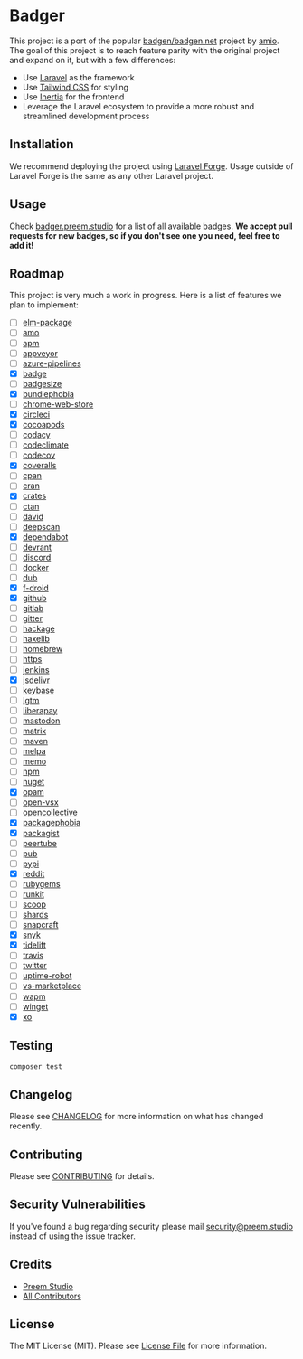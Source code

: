 # Badger

This project is a port of the popular [badgen/badgen.net](https://github.com/badgen/badgen.net) project by [amio](https://github.com/amio). The goal of this project is to reach feature parity with the original project and expand on it, but with a few differences:

- Use [Laravel](https://laravel.com) as the framework
- Use [Tailwind CSS](https://tailwindcss.com) for styling
- Use [Inertia](https://inertiajs.com) for the frontend
- Leverage the Laravel ecosystem to provide a more robust and streamlined development process

## Installation

We recommend deploying the project using [Laravel Forge](https://forge.laravel.com). Usage outside of Laravel Forge is the same as any other Laravel project.

## Usage

Check [badger.preem.studio](https://badger.preem.studio) for a list of all available badges. **We accept pull requests for new badges, so if you don't see one you need, feel free to add it!**

## Roadmap

This project is very much a work in progress. Here is a list of features we plan to implement:

- [ ] [elm-package](https://github.com/badgen/badgen.net/blob/master/api/elm-package.ts)
- [ ] [amo](https://github.com/badgen/badgen.net/blob/master/api/amo.ts)
- [ ] [apm](https://github.com/badgen/badgen.net/blob/master/api/apm.ts)
- [ ] [appveyor](https://github.com/badgen/badgen.net/blob/master/api/appveyor.ts)
- [ ] [azure-pipelines](https://github.com/badgen/badgen.net/blob/master/api/azure-pipelines.ts)
- [x] [badge](https://github.com/badgen/badgen.net/blob/master/api/badge.ts)
- [ ] [badgesize](https://github.com/badgen/badgen.net/blob/master/api/badgesize.ts)
- [x] [bundlephobia](https://github.com/badgen/badgen.net/blob/master/api/bundlephobia.ts)
- [ ] [chrome-web-store](https://github.com/badgen/badgen.net/blob/master/api/chrome-web-store.ts)
- [x] [circleci](https://github.com/badgen/badgen.net/blob/master/api/circleci.ts)
- [x] [cocoapods](https://github.com/badgen/badgen.net/blob/master/api/cocoapods.ts)
- [ ] [codacy](https://github.com/badgen/badgen.net/blob/master/api/codacy.ts)
- [ ] [codeclimate](https://github.com/badgen/badgen.net/blob/master/api/codeclimate.ts)
- [ ] [codecov](https://github.com/badgen/badgen.net/blob/master/api/codecov.ts)
- [x] [coveralls](https://github.com/badgen/badgen.net/blob/master/api/coveralls.ts)
- [ ] [cpan](https://github.com/badgen/badgen.net/blob/master/api/cpan.ts)
- [ ] [cran](https://github.com/badgen/badgen.net/blob/master/api/cran.ts)
- [x] [crates](https://github.com/badgen/badgen.net/blob/master/api/crates.ts)
- [ ] [ctan](https://github.com/badgen/badgen.net/blob/master/api/ctan.ts)
- [ ] [david](https://github.com/badgen/badgen.net/blob/master/api/david.ts)
- [ ] [deepscan](https://github.com/badgen/badgen.net/blob/master/api/deepscan.ts)
- [x] [dependabot](https://github.com/badgen/badgen.net/blob/master/api/dependabot.ts)
- [ ] [devrant](https://github.com/badgen/badgen.net/blob/master/api/devrant.ts)
- [ ] [discord](https://github.com/badgen/badgen.net/blob/master/api/discord.ts)
- [ ] [docker](https://github.com/badgen/badgen.net/blob/master/api/docker.ts)
- [ ] [dub](https://github.com/badgen/badgen.net/blob/master/api/dub.ts)
- [x] [f-droid](https://github.com/badgen/badgen.net/blob/master/api/f-droid.ts)
- [x] [github](https://github.com/badgen/badgen.net/blob/master/api/github.ts)
- [ ] [gitlab](https://github.com/badgen/badgen.net/blob/master/api/gitlab.ts)
- [ ] [gitter](https://github.com/badgen/badgen.net/blob/master/api/gitter.ts)
- [ ] [hackage](https://github.com/badgen/badgen.net/blob/master/api/hackage.ts)
- [ ] [haxelib](https://github.com/badgen/badgen.net/blob/master/api/haxelib.ts)
- [ ] [homebrew](https://github.com/badgen/badgen.net/blob/master/api/homebrew.ts)
- [ ] [https](https://github.com/badgen/badgen.net/blob/master/api/https.ts)
- [ ] [jenkins](https://github.com/badgen/badgen.net/blob/master/api/jenkins.ts)
- [x] [jsdelivr](https://github.com/badgen/badgen.net/blob/master/api/jsdelivr.ts)
- [ ] [keybase](https://github.com/badgen/badgen.net/blob/master/api/keybase.ts)
- [ ] [lgtm](https://github.com/badgen/badgen.net/blob/master/api/lgtm.ts)
- [ ] [liberapay](https://github.com/badgen/badgen.net/blob/master/api/liberapay.ts)
- [ ] [mastodon](https://github.com/badgen/badgen.net/blob/master/api/mastodon.ts)
- [ ] [matrix](https://github.com/badgen/badgen.net/blob/master/api/matrix.ts)
- [ ] [maven](https://github.com/badgen/badgen.net/blob/master/api/maven.ts)
- [ ] [melpa](https://github.com/badgen/badgen.net/blob/master/api/melpa.ts)
- [ ] [memo](https://github.com/badgen/badgen.net/blob/master/api/memo.ts)
- [ ] [npm](https://github.com/badgen/badgen.net/blob/master/api/npm.ts)
- [ ] [nuget](https://github.com/badgen/badgen.net/blob/master/api/nuget.ts)
- [x] [opam](https://github.com/badgen/badgen.net/blob/master/api/opam.ts)
- [ ] [open-vsx](https://github.com/badgen/badgen.net/blob/master/api/open-vsx.ts)
- [ ] [opencollective](https://github.com/badgen/badgen.net/blob/master/api/opencollective.ts)
- [x] [packagephobia](https://github.com/badgen/badgen.net/blob/master/api/packagephobia.ts)
- [x] [packagist](https://github.com/badgen/badgen.net/blob/master/api/packagist.ts)
- [ ] [peertube](https://github.com/badgen/badgen.net/blob/master/api/peertube.ts)
- [ ] [pub](https://github.com/badgen/badgen.net/blob/master/api/pub.ts)
- [ ] [pypi](https://github.com/badgen/badgen.net/blob/master/api/pypi.ts)
- [x] [reddit](https://github.com/badgen/badgen.net/blob/master/api/reddit.ts)
- [ ] [rubygems](https://github.com/badgen/badgen.net/blob/master/api/rubygems.ts)
- [ ] [runkit](https://github.com/badgen/badgen.net/blob/master/api/runkit.ts)
- [ ] [scoop](https://github.com/badgen/badgen.net/blob/master/api/scoop.ts)
- [ ] [shards](https://github.com/badgen/badgen.net/blob/master/api/shards.ts)
- [ ] [snapcraft](https://github.com/badgen/badgen.net/blob/master/api/snapcraft.ts)
- [x] [snyk](https://github.com/badgen/badgen.net/blob/master/api/snyk.ts)
- [x] [tidelift](https://github.com/badgen/badgen.net/blob/master/api/tidelift.ts)
- [ ] [travis](https://github.com/badgen/badgen.net/blob/master/api/travis.ts)
- [ ] [twitter](https://github.com/badgen/badgen.net/blob/master/api/twitter.ts)
- [ ] [uptime-robot](https://github.com/badgen/badgen.net/blob/master/api/uptime-robot.ts)
- [ ] [vs-marketplace](https://github.com/badgen/badgen.net/blob/master/api/vs-marketplace.ts)
- [ ] [wapm](https://github.com/badgen/badgen.net/blob/master/api/wapm.ts)
- [ ] [winget](https://github.com/badgen/badgen.net/blob/master/api/winget.ts)
- [x] [xo](https://github.com/badgen/badgen.net/blob/master/api/xo.ts)

## Testing

```bash
composer test
```

## Changelog

Please see [CHANGELOG](CHANGELOG.md) for more information on what has changed recently.

## Contributing

Please see [CONTRIBUTING](CONTRIBUTING.md) for details.

## Security Vulnerabilities

If you've found a bug regarding security please mail [security@preem.studio](mailto:security@preem.studio) instead of using the issue tracker.

## Credits

- [Preem Studio](https://github.com/PreemStudio)
- [All Contributors](../../contributors)

## License

The MIT License (MIT). Please see [License File](LICENSE.md) for more information.
